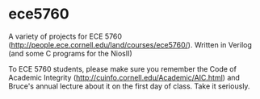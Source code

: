 ece5760
=======

A variety of projects for ECE 5760 (http://people.ece.cornell.edu/land/courses/ece5760/). Written in Verilog (and some C programs for the NiosII)

To ECE 5760 students, please make sure you remember the Code of Academic Integrity (http://cuinfo.cornell.edu/Academic/AIC.html) and Bruce's annual lecture about it on the first day of class. Take it seriously.
